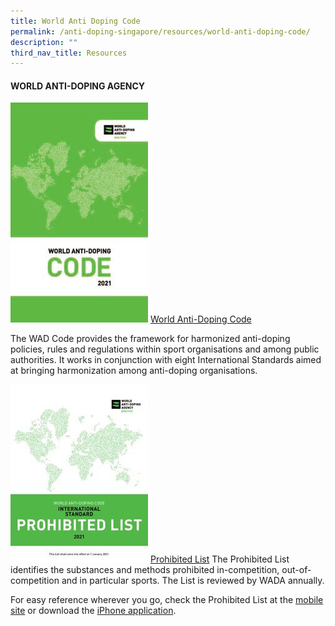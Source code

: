 ```yaml
---
title: World Anti Doping Code
permalink: /anti-doping-singapore/resources/world-anti-doping-code/
description: ""
third_nav_title: Resources
---
```

#### **WORLD ANTI-DOPING AGENCY**

![World Anti-Doping Code](/images/What%20We%20Do/Anti%20Doping%20Singapore/Resources/World%20Anti%20Doping%20Code/WADA_Code_2021.jpeg)
[World Anti-Doping Code](https://www.wada-ama.org/en/resources/the-code/world-anti-doping-code)

The WAD Code provides the framework for harmonized anti-doping policies, rules and regulations within sport organisations and among public authorities. It works in conjunction with eight International Standards aimed at bringing harmonization among anti-doping organisations.

![Prohibited List](/images/What%20We%20Do/Anti%20Doping%20Singapore/Resources/World%20Anti%20Doping%20Code/ISPL_2021.jpeg)
[Prohibited List](https://www.wada-ama.org/en/resources/science-medicine/prohibited-list-documents)
The Prohibited List identifies the substances and methods prohibited in-competition, out-of-competition and in particular sports. The List is reviewed by WADA annually.

For easy reference wherever you go, check the Prohibited List at the [mobile site](http://list.wada-ama.org/ "Prohibited List Mobile") or download the [iPhone application](http://itunes.apple.com/us/app/wada-prohibited-list-2011/id408057950?mt=8 "Prohibited List iTunes").